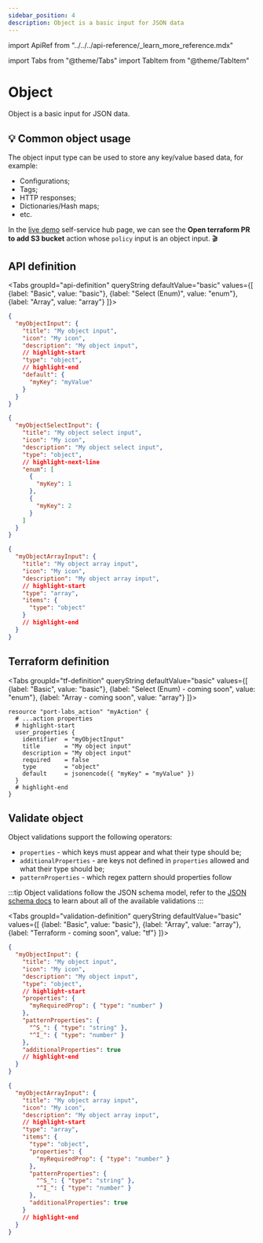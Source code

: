 ```yaml
---
sidebar_position: 4
description: Object is a basic input for JSON data
---
```


import ApiRef from "../../../api-reference/\_learn_more_reference.mdx"

import Tabs from "@theme/Tabs"
import TabItem from "@theme/TabItem"

# Object

Object is a basic input for JSON data.

## 💡 Common object usage

The object input type can be used to store any key/value based data, for example:

- Configurations;
- Tags;
- HTTP responses;
- Dictionaries/Hash maps;
- etc.

In the [live demo](https://demo.getport.io/self-serve) self-service hub page, we can see the **Open terraform PR to add S3 bucket** action whose `policy` input is an object input. 🎬

## API definition

<Tabs groupId="api-definition" queryString defaultValue="basic" values={[
{label: "Basic", value: "basic"},
{label: "Select (Enum)", value: "enum"},
{label: "Array", value: "array"}
]}>

<TabItem value="basic">

```json showLineNumbers
{
  "myObjectInput": {
    "title": "My object input",
    "icon": "My icon",
    "description": "My object input",
    // highlight-start
    "type": "object",
    // highlight-end
    "default": {
      "myKey": "myValue"
    }
  }
}
```

</TabItem>
<TabItem value="enum">

```json showLineNumbers
{
  "myObjectSelectInput": {
    "title": "My object select input",
    "icon": "My icon",
    "description": "My object select input",
    "type": "object",
    // highlight-next-line
    "enum": [
      {
        "myKey": 1
      },
      {
        "myKey": 2
      }
    ]
  }
}
```

</TabItem>
<TabItem value="array">

```json showLineNumbers
{
  "myObjectArrayInput": {
    "title": "My object array input",
    "icon": "My icon",
    "description": "My object array input",
    // highlight-start
    "type": "array",
    "items": {
      "type": "object"
    }
    // highlight-end
  }
}
```

</TabItem>
</Tabs>

<ApiRef />

## Terraform definition

<Tabs groupId="tf-definition" queryString defaultValue="basic" values={[
{label: "Basic", value: "basic"},
{label: "Select (Enum) - coming soon", value: "enum"},
{label: "Array - coming soon", value: "array"}
]}>

<TabItem value="basic">

```hcl showLineNumbers
resource "port-labs_action" "myAction" {
  # ...action properties
  # highlight-start
  user_properties {
    identifier  = "myObjectInput"
    title       = "My object input"
    description = "My object input"
    required    = false
    type        = "object"
    default     = jsonencode({ "myKey" = "myValue" })
  }
  # highlight-end
}
```

</TabItem>
</Tabs>

## Validate object

Object validations support the following operators:

- `properties` - which keys must appear and what their type should be;
- `additionalProperties` - are keys not defined in `properties` allowed and what their type should be;
- `patternProperties` - which regex pattern should properties follow

:::tip
Object validations follow the JSON schema model, refer to the [JSON schema docs](https://json-schema.org/understanding-json-schema/reference/object.html) to learn about all of the available validations
:::

<Tabs groupId="validation-definition" queryString defaultValue="basic" values={[
{label: "Basic", value: "basic"},
{label: "Array", value: "array"},
{label: "Terraform - coming soon", value: "tf"}
]}>

<TabItem value="basic">

```json showLineNumbers
{
  "myObjectInput": {
    "title": "My object input",
    "icon": "My icon",
    "description": "My object input",
    "type": "object",
    // highlight-start
    "properties": {
      "myRequiredProp": { "type": "number" }
    },
    "patternProperties": {
      "^S_": { "type": "string" },
      "^I_": { "type": "number" }
    },
    "additionalProperties": true
    // highlight-end
  }
}
```

</TabItem>

<TabItem value="array">

```json showLineNumbers
{
  "myObjectArrayInput": {
    "title": "My object array input",
    "icon": "My icon",
    "description": "My object array input",
    // highlight-start
    "type": "array",
    "items": {
      "type": "object",
      "properties": {
        "myRequiredProp": { "type": "number" }
      },
      "patternProperties": {
        "^S_": { "type": "string" },
        "^I_": { "type": "number" }
      },
      "additionalProperties": true
    }
    // highlight-end
  }
}
```

</TabItem>
</Tabs>

